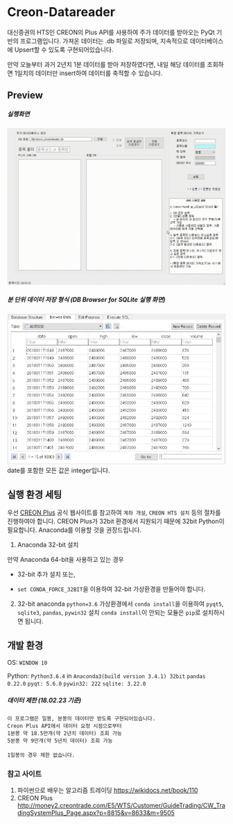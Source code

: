 # Creon-Datareader
대신증권의 HTS인 CREON의 Plus API를 사용하여 주가 데이터를 받아오는 PyQt 기반의 프로그램입니다.
가져온 데이터는 .db 파일로 저장되며, 지속적으로 데이터베이스에 Upsert할 수 있도록 구현되어있습니다.

만약 오늘부터 과거 2년치 1분 데이터를 받아 저장하였다면,
내일 해당 데이터를 조회하면 1일치의 데이터만 insert하여 데이터를 축적할 수 있습니다.

## Preview
##### 실행화면
![mainwindow](./sample_img/creon_datareader_v1_0.gif)
##### 분 단위 데이터 저장 형식 (DB Browser for SQLite 실행 화면)
![minute](./sample_img/sample_db.PNG)
date를 포함한 모든 값은 integer입니다.

## 실행 환경 세팅

우선 [CREON Plus] 공식 웹사이트를 참고하여 `계좌 개설`, `CREON HTS 설치` 등의 절차를 진행하여야 합니다.
CREON Plus가 32bit 환경에서 지원되기 때문에 32bit Python이 필요합니다. Anaconda를 이용할 것을 권장드립니다.

[CREON Plus]:http://money2.creontrade.com/e5/mboard/ptype_basic/plusPDS/DW_Basic_Read.aspx?boardseq=299&seq=35&page=1&searchString=&prd=&lang=8&p=8833&v=8639&m=9505

1. Anaconda 32-bit 설치

만약 Anaconda 64-bit을 사용하고 있는 경우

- 32-bit 추가 설치 또는,

- `set CONDA_FORCE_32BIT`을 이용하여 32-bit 가상환경을 만들어야 합니다.
    
2. 32-bit anaconda `python=3.6` 가상환경에서
	`conda install`을 이용하여 `pyqt5`, `sqlite3`, `pandas`, `pywin32` 설치
    `conda install`이 안되는 모듈은 `pip`로 설치하시면 됩니다.

## 개발 환경
OS: `WINDOW 10`

Python: `Python3.6.4` in `Anaconda3(build version 3.4.1) 32bit`
`pandas 0.22.0` `pyqt: 5.6.0` `pywin32: 222` `sqlite: 3.22.0`


##### **데이터 제한** (18.02.23 기준)
	이 프로그램은 일봉, 분봉의 데이터만 받도록 구현되어있습니다.
	Creon Plus API에서 데이터 요청 시점으로부터
	1분봉 약 18.5만개(약 2년치 데이터) 조회 가능
	5분봉 약 9만개(약 5년치 데이터) 조회 가능

    1일봉의 경우 제한 없습니다.

### 참고 사이트
1. 파이썬으로 배우는 알고리즘 트레이딩
	https://wikidocs.net/book/110
2. CREON Plus
	http://money2.creontrade.com/E5/WTS/Customer/GuideTrading/CW_TradingSystemPlus_Page.aspx?p=8815&v=8633&m=9505
